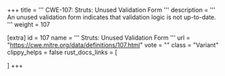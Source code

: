 +++
title = '''
CWE-107: Struts: Unused Validation Form
'''
description	= '''
An unused validation form indicates that validation logic is not up-to-date.
'''
weight = 107

[extra]
id = 107
name = '''
Struts: Unused Validation Form
'''
url = "https://cwe.mitre.org/data/definitions/107.html"
vote = ""
class = "Variant"
clippy_helps = false
rust_docs_links = [
	
]
+++
